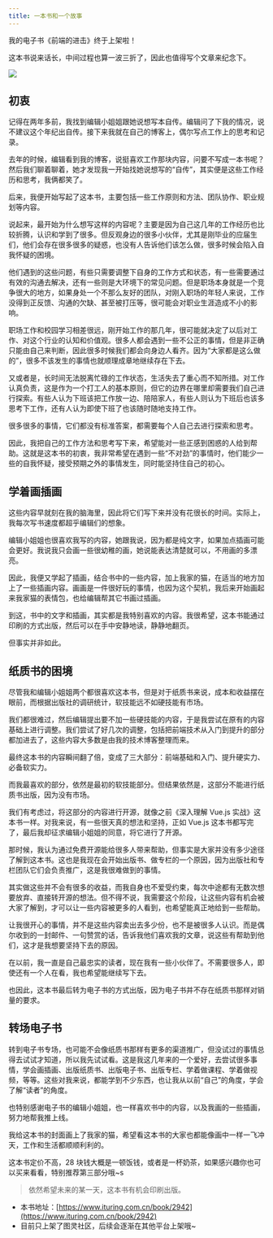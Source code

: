 ```yaml
---
title: 一本书和一个故事
---
```


我的电子书《前端的进击》终于上架啦！

这本书说来话长，中间过程也算一波三折了，因此也值得写个文章来纪念下。

<!--more-->

![](https://github-imglib-1255459943.cos.ap-chengdu.myqcloud.com/%E5%89%8D%E7%AB%AF%E7%9A%84%E8%BF%9B%E5%87%BB.jpg)

## 初衷

记得在两年多前，我找到编辑小姐姐跟她说想写本自传。编辑问了下我的情况，说不建议这个年纪出自传。接下来我就在自己的博客上，偶尔写点工作上的思考和记录。

去年的时候，编辑看到我的博客，说挺喜欢工作那块内容，问要不写成一本书呢？然后我们聊着聊着，她才发现我一开始找她说想写的“自传”，其实便是这些工作经历和思考，我俩都笑了。

后来，我便开始写起了这本书，主要包括一些工作原则和方法、团队协作、职业规划等内容。

说起来，最开始为什么想写这样的内容呢？主要是因为自己这几年的工作经历也比较折腾，认识和学到了很多。但反观身边的很多小伙伴，尤其是刚毕业的应届生们，他们会存在很多很多的疑惑，也没有人告诉他们该怎么做，很多时候会陷入自我怀疑的困境。

他们遇到的这些问题，有些只需要调整下自身的工作方式和状态，有一些需要通过有效的沟通去解决，还有一些则是大环境下的常见问题。但是职场本身就是一个竞争很大的地方，如果身处一个不那么友好的团队，对刚入职场的年轻人来说，工作没得到正反馈、沟通的欠缺、甚至被打压等，很可能会对职业生涯造成不小的影响。

职场工作和校园学习相差很远，刚开始工作的那几年，很可能就决定了以后对工作、对这个行业的认知和价值观。很多人都会遇到一些不公正的事情，但是非正确只能由自己来判断，因此很多时候我们都会向身边人看齐。因为“大家都是这么做的”，很多不该发生的事情也就顺理成章地继续存在下去。

又或者是，长时间无法脱离忙碌的工作状态，生活失去了重心而不知所措。对工作认真负责，这是作为一个打工人的基本原则，但它的边界在哪里却需要我们自己进行探索。有些人认为下班该把工作放一边、陪陪家人，有些人则认为下班后也该多思考下工作，还有人认为即使下班了也该随时随地支持工作。

很多很多的事情，它们都没有标准答案，都需要每个人自己去进行探索和思考。

因此，我把自己的工作方法和思考写下来，希望能对一些正感到困惑的人给到帮助。这就是这本书的初衷，我非常希望在遇到一些“不对劲”的事情时，他们能少一些的自我怀疑，接受预期之外的事情发生，同时能坚持住自己的初心。

## 学着画插画

这些内容早就刻在我的脑海里，因此将它们写下来并没有花很长的时间。实际上，我每次写书速度都超乎编辑们的想象。

编辑小姐姐也很喜欢我写的内容，她跟我说，因为都是纯文字，如果加点插画可能会更好。我说我只会画一些很幼稚的画，她说能表达清楚就可以，不用画的多漂亮。

因此，我便又学起了插画，结合书中的一些内容，加上我家的猫，在适当的地方加上了一些插画内容。画画是一件很好玩的事情，也因为这个契机，我后来开始画起来我家猫的表情包，也给编辑帮其它书画过插画。

到这，书中的文字和插画，其实都是我特别喜欢的内容。我很希望，这本书能通过印刷的方式出版，然后可以在手中安静地读，静静地翻页。

但事实并非如此。

## 纸质书的困境

尽管我和编辑小姐姐两个都很喜欢这本书，但是对于纸质书来说，成本和收益摆在眼前，而根据出版社的调研统计，软技能远不如硬技能有市场。

我们都很难过，然后编辑提出要不加一些硬技能的内容，于是我尝试在原有的内容基础上进行调整。我们尝试了好几次的调整，包括把前端技术从入门到提升的部分都加进去了，这些内容大多数是由我的技术博客整理而来。

最终这本书的内容瞬间翻了倍，变成了三大部分：前端基础和入门、提升硬实力、必备软实力。

而我最喜欢的部分，依然是最初的软技能部分。但结果依然是，这部分不能进行纸质书出版，因为没有市场。

我们有考虑过，将这部分的内容进行开源，就像之前《深入理解 Vue.js 实战》这本书一样。对我来说，有一些很天真的想法和坚持，正如 Vue.js 这本书都写完了，最后我却征求编辑小姐姐的同意，将它进行了开源。

那时候，我认为通过免费开源能给很多人带来帮助，但事实是大家并没有多少途径了解到这本书。这也是我现在会开始出版书、做专栏的一个原因，因为出版社和专栏团队它们会负责推广，这是我很难做到的事情。

其实做这些并不会有很多的收益，而我自身也不爱受约束，每次中途都有无数次想要放弃、直接转开源的想法。但不得不说，我需要这个阶段，让这些内容有机会被大家了解到，才可以让一些内容被更多的人看到，也希望能真正地给到一些帮助。

让我很开心的事情，并不是这些内容卖出去多少份，也不是被很多人认识。而是偶尔收到的一封邮件、一句赞赏的话，告诉我他们喜欢我的文章，说这些有帮助到他们，这才是我想要坚持下去的原因。

在以前，我一直是自己最忠实的读者，现在我有一些小伙伴了。不需要很多人，即使还有一个人在看，我也希望能继续写下去。

也因此，这本书最后转为电子书的方式出版，因为电子书并不存在纸质书那样对销量的要求。

## 转场电子书

转到电子书专场，也可能不会像纸质书那样有更多的渠道推广，但没试过的事情总得去试试才知道，所以我先试试看。这是我这几年来的一个爱好，去尝试很多事情，学会画插画、出版纸质书、出版电子书、出版专栏、学着做课程、学着做视频，等等。这些对我来说，都能学到不少东西，也让我从以前“自己”的角度，学会了解“读者”的角度。

也特别感谢电子书的编辑小姐姐，也一样喜欢书中的内容，以及我画的一些插画，努力地帮我推上线。

我给这本书的封面画上了我家的猫，希望看这本书的大家也都能像画中一样一飞冲天，工作和生活都顺顺利利的。

这本书定价不高，28 块钱大概是一顿饭钱，或者是一杯奶茶，如果感兴趣你也可以买来看看，特别推荐第三部分哦~s

> 依然希望未来的某一天，这本书有机会印刷出版。

- 本书地址：[https://www.ituring.com.cn/book/2942](https://www.ituring.com.cn/book/2942)  
- 目前只上架了图灵社区，后续会逐渐在其他平台上架哦~